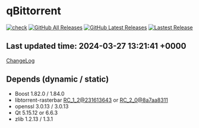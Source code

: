 # qBittorrent
[![check](https://github.com/brvphoenix/auto-build/actions/workflows/ci.yml/badge.svg?event=push)](https://github.com/brvphoenix/auto-build/actions)
[![GitHub All Releases](https://img.shields.io/github/downloads/brvphoenix/auto-build/total)](https://github.com/brvphoenix/auto-build/releases)
[![GitHub Latest Releases](https://img.shields.io/github/downloads/brvphoenix/auto-build/latest/total)](https://github.com/brvphoenix/auto-build/releases/latest)
[![Lastest Release](https://img.shields.io/github/v/release/brvphoenix/auto-build.svg?logo=github&cacheSeconds=10&label=latest)](https://github.com/brvphoenix/auto-build/releases/latest)

## Last updated time: 2024-03-27 13:21:41 +0000
[ChangeLog](https://github.com/qbittorrent/qBittorrent/blob/v4_6_x/Changelog)

## Depends (dynamic / static)
* Boost 1.82.0 / 1.84.0
* libtorrent-rasterbar [RC_1_2@231613643](https://github.com/arvidn/libtorrent/commits/RC_1_2?before=2316136434d6785bc8c5d1b03add005e1a3945a9+35&branch=RC_1_2) or [RC_2_0@8a7aa8311](https://github.com/arvidn/libtorrent/commits/RC_2_0?before=8a7aa8311387b8d530a2ec2a3eb5974fec5edb64+35&branch=RC_2_0)
* openssl 3.0.13 / 3.0.13
* Qt 5.15.12 or 6.6.3
* zlib 1.2.13 / 1.3.1
